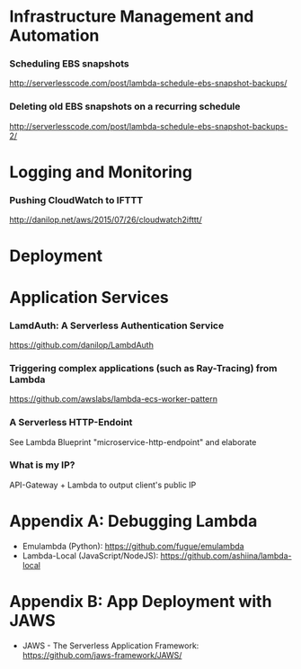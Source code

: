 # Infrastructure Management and Automation
### Scheduling EBS snapshots
http://serverlesscode.com/post/lambda-schedule-ebs-snapshot-backups/
### Deleting old EBS snapshots on a recurring schedule
http://serverlesscode.com/post/lambda-schedule-ebs-snapshot-backups-2/

# Logging and Monitoring
### Pushing CloudWatch to IFTTT
http://danilop.net/aws/2015/07/26/cloudwatch2ifttt/

# Deployment

# Application Services
### LamdAuth: A Serverless Authentication Service
https://github.com/danilop/LambdAuth
### Triggering complex applications (such as Ray-Tracing) from Lambda
https://github.com/awslabs/lambda-ecs-worker-pattern
### A Serverless HTTP-Endoint
See Lambda Blueprint "microservice-http-endpoint" and elaborate
### What is my IP?
API-Gateway + Lambda to output client's public IP

# Appendix A: Debugging Lambda
- Emulambda (Python): https://github.com/fugue/emulambda
- Lambda-Local (JavaScript/NodeJS): https://github.com/ashiina/lambda-local

# Appendix B: App Deployment with JAWS
- JAWS - The Serverless Application Framework: https://github.com/jaws-framework/JAWS/
